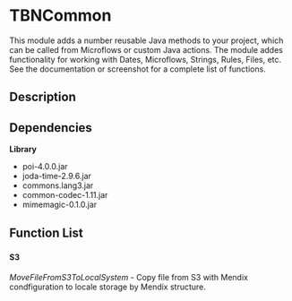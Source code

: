 # TBNCommon
This module adds a number reusable Java methods to your project, which can be called from Microflows or custom Java actions. The module addes functionality for working with Dates, Microflows, Strings, Rules, Files, etc. See the documentation or screenshot for a complete list of functions.

## Description

## Dependencies
**Library**
- poi-4.0.0.jar
- joda-time-2.9.6.jar
- commons.lang3.jar
- common-codec-1.11.jar
- mimemagic-0.1.0.jar
  
## Function List
### 
#### S3

  *MoveFileFromS3ToLocalSystem* - Copy file from S3 with Mendix condfiguration to locale storage by Mendix structure.